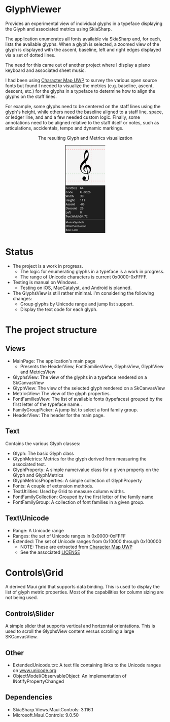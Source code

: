 # GlyphViewer
Provides an experimental view of individual glyphs in a typeface 
displaying the Glyph and associated metrics using SkiaSharp.

The application enumerates all fonts available via SkiaSharp and, for each,
lists the available glyphs. When a glyph is selected, a zoomed view of the 
glyph is displayed with the ascent, baseline, left and right edges displayed
via a set of dotted lines.

The need for this came out of another project where I display a piano keyboard
and associated sheet music.  

I had been using [Character Map UWP](https://github.com/character-map-uwp/Character-Map-UWP)
to survey the various open source fonts but found I needed to visualize the metrics (e.g. baseline,
ascent, descent, etc.) for the glyphs in a typeface to determine how to align the glyphs on 
the staff lines.

For example, some glyphs need to be centered on the staff lines using the glyph's height, 
while others need the baseline aligned to a staff line, space, or ledger line, and 
and a few needed custom logic.  Finally, some annotations need to be aligned relative
to the staff itself or notes, such as articulations, accidentals, tempo and dynamic markings.

<div align="center">
<p>The resulting Glyph and Metrics visualization</p>
<img src="https://github.com/DanTravison/GlyphViewer/blob/main/Images/GlyphView.png" width="25%" height="25%">
</div>

# Status
* The project is a work in progress.
  * The logic for enumerating glyphs in a typeface is a work in progress. 
  * The range of Unicode characters is current 0x0000-0xFFFF.
* Testing is manual on Windows.
  * Testing on iOS, MacCatalyst, and Android is planned.
* The GlyphsView is still rather minimal. I'm considering the following changes:
  * Group glyphs by Unicode range and jump list support.
  * Display the text code for each glyph.

# The project structure

## Views
* MainPage: The application's main page
  * Presents the HeaderView, FontFamiliesView, GlyphsView, GlyphView and MetricsView 
* GlyphsView: The view of the glyphs in a typeface rendered on a SkCanvasView
* GlyphView: The view of the selected glyph rendered on a SkCanvasView
* MetricsView: The view of the glyph properties.
* FontFamiliesView: The list of available fonts (typefaces) grouped by the first letter of the typeface name..
* FamilyGroupPicker: A jump list to select a font family group.
* HeaderView: The header for the main page.

## Text
Contains the various Glyph classes:
* Glyph: The basic Glyph class
* GlyphMetrics: Metrics for the glyph derived from measuring the associated text.
* GlyphProperty: A simple name/value class for a given property on the Glyph and GlyphMetrics
* GlyphMetricsProperties: A simple collection of GlyphProperty
* Fonts: A couple of extension methods.
* TextUtilities: Used by Grid to measure column widths.
* FontFamilyCollection: Grouped by the first letter of the family name
* FontFamilyGroup: A collection of font families in a given group.

## Text\Unicode
* Range: A Unicode range
* Ranges: the set of Unicode ranges in 0x0000-0xFFFF
* Extended: The set of Unicode ranges from 0x10000 through 0x100000
  * NOTE: These are extracted from [Character Map UWP](https://github.com/character-map-uwp/Character-Map-UWP) 
  * See the associated [LICENSE](https://github.com/character-map-uwp/Character-Map-UWP/blob/master/LICENSE) 

# Controls\Grid
A derived Maui grid that supports data binding.
This is used to display the list of glyph metric properties.
Most of the capabilities for column sizing are not being used.

## Controls\Slider
A simple slider that supports vertical and horizontal orientations.
This is used to scroll the GlyphsView content versus scrolling a large SKCanvasView.

## Other
* ExtendedUnicode.txt: A text file containing links to the Unicode ranges on www.unicode.org
* ObjectModel/ObservableObject: An implementation of INotifyPropertyChanged

## Dependencies
* SkiaSharp.Views.Maui.Controls: 3.116.1
* Microsoft.Maui.Controls: 9.0.50

